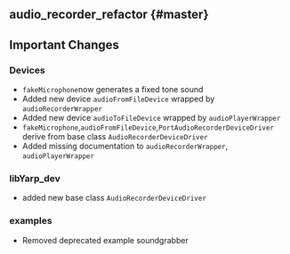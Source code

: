 audio_recorder_refactor {#master}
-------------------------

## Important Changes

### Devices

* `fakeMicrophone`now generates a fixed tone sound
* Added new device `audioFromFileDevice` wrapped by `audioRecorderWrapper`
* Added new device `audioToFileDevice` wrapped by `audioPlayerWrapper`
* `fakeMicrophone`,`audioFromFileDevice`,`PortAudioRecorderDeviceDriver` derive from base class `AudioRecorderDeviceDriver` 
* Added missing documentation to `audioRecorderWrapper`, `audioPlayerWrapper`

### libYarp_dev

* added new base class `AudioRecorderDeviceDriver`

### examples

* Removed deprecated example soundgrabber
